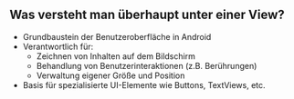 ## Was versteht man überhaupt unter einer View? <!-- .element: class="fragment semi-fade-out shrink" style="" -->
- Grundbaustein der Benutzeroberfläche in Android <!-- .element: class="fragment fade-in-then-semi-out shrink fade-up" style="" -->
- Verantwortlich für: <!-- .element: class="fragment" style="" -->
  - Zeichnen von Inhalten auf dem Bildschirm <!-- .element: class="fragment fade-in-then-semi-out shrink fade-up" style="" -->
  - Behandlung von Benutzerinteraktionen (z.B. Berührungen) <!-- .element: class="fragment fade-in-then-semi-out shrink fade-up" style="" -->
  - Verwaltung eigener Größe und Position <!-- .element: class="fragment fade-in-then-semi-out shrink fade-up" style="" -->
- Basis für spezialisierte UI-Elemente wie Buttons, TextViews, etc. <!-- .element: class="fragment fade-in-then-semi-out shrink fade-up" style="" -->
